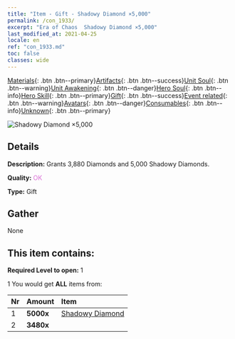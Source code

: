 ```yaml
---
title: "Item - Gift - Shadowy Diamond ×5,000"
permalink: /con_1933/
excerpt: "Era of Chaos  Shadowy Diamond ×5,000"
last_modified_at: 2021-04-25
locale: en
ref: "con_1933.md"
toc: false
classes: wide
---
```

 [Materials](/Items/){: .btn .btn--primary}[Artifacts](/Items/Artifacts/){: .btn .btn--success}[Unit Soul](/Items/UnitSoul/){: .btn .btn--warning}[Unit Awakening](/Items/UnitAwakening/){: .btn .btn--danger}[Hero Soul](/Items/HeroSoul/){: .btn .btn--info}[Hero Skill](/Items/HeroSkill/){: .btn .btn--primary}[Gift](/Items/Gift/){: .btn .btn--success}[Event related](/Items/Events/){: .btn .btn--warning}[Avatars](/Items/Avatars/){: .btn .btn--danger}[Consumables](/Items/Consumables/){: .btn .btn--info}[Unknown](/Items/Unknown/){: .btn .btn--primary}

 ![Shadowy Diamond ×5,000](/images/t/i_10040.png)

## Details
 **Description:** Grants 3,880 Diamonds and 5,000 Shadowy Diamonds.

 **Quality:** <span style="color: #DA70D6">OK</span>

 **Type:** Gift

## Gather

  None

## This item contains:

 **Required Level to open:** 1

 1 You would get **ALL** items  from:

  | Nr | Amount |     Item    |
  |:---|:-------|:------------|
  | 1 |  **5000x** | [Shadowy Diamond](/Items/con_554/) |  | 
  | 2 |  **3480x** | <i class="fas fa-gem"/> |  | 
